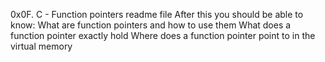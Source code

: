 0x0F. C - Function pointers readme file
After this you should be able to know:
What are function pointers and how to use them
What does a function pointer exactly hold
Where does a function pointer point to in the virtual memory
